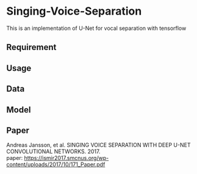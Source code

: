# Singing-Voice-Separation
This is an implementation of U-Net for vocal separation with tensorflow

## Requirement

## Usage

## Data

## Model

## Paper
Andreas Jansson, et al. SINGING VOICE SEPARATION WITH DEEP U-NET CONVOLUTIONAL NETWORKS. 2017. <br> paper: https://ismir2017.smcnus.org/wp-content/uploads/2017/10/171_Paper.pdf
